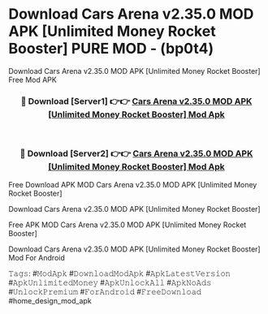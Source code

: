 # Download Cars Arena v2.35.0 MOD APK [Unlimited Money Rocket Booster] PURE MOD - (bp0t4)
Download Cars Arena v2.35.0 MOD APK [Unlimited Money Rocket Booster] Free Mod APK

<div align="center">
<h3>🔴 Download [Server1] 👉👉 <a href="https://apk-comot.site?title=Cars_Arena_v2.35.0_MOD_APK_[Unlimited_Money_Rocket_Booster]">Cars Arena v2.35.0 MOD APK [Unlimited Money Rocket Booster] Mod Apk</a></h3><br>

<h3>🔴 Download [Server2] 👉👉 <a href="https://apk-comot.site?title=Cars_Arena_v2.35.0_MOD_APK_[Unlimited_Money_Rocket_Booster]">Cars Arena v2.35.0 MOD APK [Unlimited Money Rocket Booster] Mod Apk</a></h3>
</div>


Free Download APK MOD Cars Arena v2.35.0 MOD APK [Unlimited Money Rocket Booster]

Download Cars Arena v2.35.0 MOD APK [Unlimited Money Rocket Booster] 

Free APK MOD Cars Arena v2.35.0 MOD APK [Unlimited Money Rocket Booster] 

Download Cars Arena v2.35.0 MOD APK [Unlimited Money Rocket Booster] Mod For Android

𝚃𝚊𝚐𝚜: #𝙼𝚘𝚍𝙰𝚙𝚔 #𝙳𝚘𝚠𝚗𝚕𝚘𝚊𝚍𝙼𝚘𝚍𝙰𝚙𝚔 #𝙰𝚙𝚔𝙻𝚊𝚝𝚎𝚜𝚝𝚅𝚎𝚛𝚜𝚒𝚘𝚗 #𝙰𝚙𝚔𝚄𝚗𝚕𝚒𝚖𝚒𝚝𝚎𝚍𝙼𝚘𝚗𝚎𝚢 #𝙰𝚙𝚔𝚄𝚗𝚕𝚘𝚌𝚔𝙰𝚕𝚕 #𝙰𝚙𝚔𝙽𝚘𝙰𝚍𝚜 #𝚄𝚗𝚕𝚘𝚌𝚔𝙿𝚛𝚎𝚖𝚒𝚞𝚖 #𝙵𝚘𝚛𝙰𝚗𝚍𝚛𝚘𝚒𝚍 #𝙵𝚛𝚎𝚎𝙳𝚘𝚠𝚗𝚕𝚘𝚊𝚍 #home_design_mod_apk